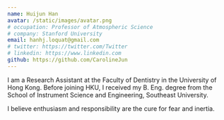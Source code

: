 ```yaml
---
name: Huijun Han
avatar: /static/images/avatar.png
# occupation: Professor of Atmospheric Science
# company: Stanford University
email: hanhj.loquat@gmail.com
# twitter: https://twitter.com/Twitter
# linkedin: https://www.linkedin.com
github: https://github.com/CarolineJun
---
```


I am a Research Assistant at the Faculty of Dentistry in the University of Hong Kong.
Before joining HKU, I received my B. Eng. degree from the School of Instrument Science and Engineering, Southeast University.

I believe enthusiasm and responsibility are the cure for fear and inertia.
